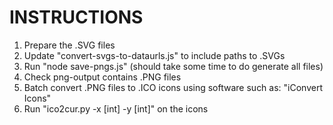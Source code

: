 INSTRUCTIONS
============

1) Prepare the .SVG files
2) Update "convert-svgs-to-dataurls.js" to include paths to .SVGs
3) Run "node save-pngs.js" (should take some time to do generate all files)
4) Check png-output contains .PNG files
5) Batch convert .PNG files to .ICO icons using software such as: "iConvert Icons"
6) Run "ico2cur.py -x [int] -y [int]" on the icons